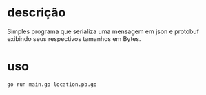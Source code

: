 
# descrição

Simples programa que serializa uma mensagem em json e protobuf exibindo seus respectivos tamanhos em Bytes.

# uso

    go run main.go location.pb.go
